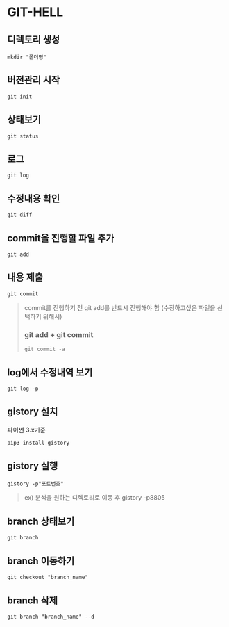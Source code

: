 # GIT-HELL

## 디렉토리 생성
```
mkdir "폴더명"
```

## 버전관리 시작
```
git init
```

## 상태보기
```
git status
```

## 로그
```
git log
```

## 수정내용 확인
```
git diff
```
## commit을 진행할 파일 추가
```
git add
```

## 내용 제출
```
git commit
```
>commit를 진행하기 전 git add를 반드시 진행해야 함
>(수정하고싶은 파일을 선택하기 위해서)
>
>### git add + git commit
>```
>git commit -a
>```

## log에서 수정내역 보기
```
git log -p
```

## gistory 설치
파이썬 3.x기준
```
pip3 install gistory
```

## gistory 실행
```
gistory -p"포트번호"
```
>ex) 분석을 원하는 디렉토리로 이동 후 gistory -p8805

## branch 상태보기
```
git branch
```

## branch 이동하기
```
git checkout "branch_name"
```

## branch 삭제
```
git branch "branch_name" --d
```
